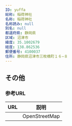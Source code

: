 ```yaml
---
ID: yuffa
総称: 稲荷神社
名称: 稲荷神社
名称読み: null
別名: null
都道府県: 静岡県
区域: 沼津市
緯度: 35.1002679
経度: 138.862536
郵便番号: 4100037
住所: 静岡県沼津市三枚橋町１６−８
---
```


## その他

### 参考URL

| URL | 説明          |
| --- | ------------- |
|     | OpenStreetMap |
